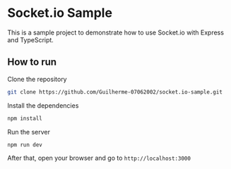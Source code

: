 # Socket.io Sample

This is a sample project to demonstrate how to use Socket.io with Express and TypeScript.

## How to run

Clone the repository

```bash
git clone https://github.com/Guilherme-07062002/socket.io-sample.git
```

Install the dependencies

```bash
npm install
```

Run the server

```bash
npm run dev
```

After that, open your browser and go to `http://localhost:3000`
